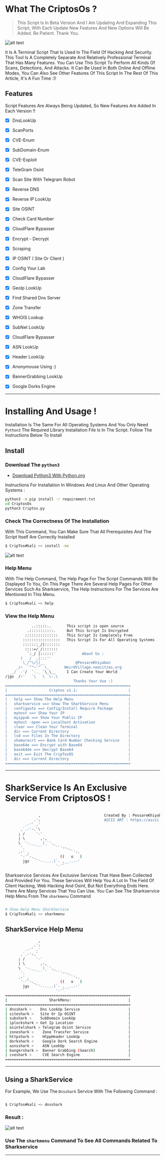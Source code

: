 # What The CriptosOs ?

> This Script Is In Beta Version And I Am Updating And Expanding This Script, With Each Update New Features And New Options Will Be Added. Be Patient. Thank You.




![alt text](https://github.com/PessareKhiyabon/CriptosOs/blob/master/banner1.png?raw=true)

It Is A Terminal Script That Is Used In The Field Of Hacking And Security. This Tool Is A Completely Separate And Relatively Professional Terminal That Has Many Features. You Can Use This Script To Perform All Kinds Of Scans, Detections, And Attacks. It Can Be Used In Both Online And Offline Modes, You Can Also See Other Features Of This Script In The Rest Of This Article, It's A Fun Time :)!



## Features
Script Features Are Always Being Updated, So New Features Are Added In Each Version !!

- [x] DnsLookUp
- [x] ScanPorts
- [x] CVE-Enum
- [x] SubDomain-Enum
- [x] CVE-Exploit
- [x] TeleGram Osint
- [x] Scan Site With Telegram Robot 
- [x] Reverse DNS
- [x] Reverse IP LookUp
- [x] Site OSINT
- [x] Check Card Number
- [x] CloudFlare Bypasser
- [x] Encrypt - Decrypt
- [x] Scraping
- [x] IP OSINT ( Site Or Client )
- [x] Config Your Lab 
- [x] CloudFlare Bypasser
- [x] GeoIp LookUp
- [x] Find Shared Dns Server
- [x] Zone Transfer
- [x] WHOIS Lookup
- [x] SubNet LookUp
- [x] CloudFlare Bypasser
- [x] ASN LookUp
- [x] Header LookUp
- [x] Anonymouse Using :)
- [x] BannerGrabbing LookUp
- [x] Google Dorks Engine





----


# Installing And Usage !

Installation Is The Same For All Operating Systems And You Only Need ```Python3``` The Required Library Installation File Is In The Script. Follow The Instructions Below To Install


## Install

### Download The ```python3```

* [ Download Python3 With Python.org](https://www.python.org/downloads/)

Instructions For Installation In Windows And Linux And Other Operating Systems :

```bash
python3 -m pip install -r requirement.txt
cd CriptosOs
python3 Criptos.py
```

### Check The Correctness Of The Installation

With This Command, You Can Make Sure That All Prerequisites And The Script Itself Are Correctly Installed

```bash
$ 𝙲𝚛𝚒𝚙𝚃𝚘𝚜#kali ~> install -me
```
![alt text](https://github.com/PessareKhiyabon/CriptosOs/blob/master/Screenshot%202022-08-17%20182109.png)



### Help Menu

With The Help Command, The Help Page For The Script Commands Will Be Displayed To You, On This Page There Are Several Help Pages For Other Services Such As Sharkservice, The Help Instructions For The Services Are Mentioned In This Menu.

```bash
$ 𝙲𝚛𝚒𝚙𝚃𝚘𝚜#kali ~> help
```

### View the Help Menu

```bash
            ..:::::..       This script is open source 
          .:::::::::::.     But This Script Is Encrypted
         :::::::::::::::    This Script Is Completely Free 
        :::::::::::::::::   This Script Is For All Operating Systems                      
        :::::::_/|:::::::     
         ::::=/_/:::::::        
          `:_/ |::::::'            About Us : 
       (   /  ,|:::''                              
        \_/^\/||__              @PessareKhiyabon 
     _/~  `""~`"` \_       WeirdVillage.neocities.org
  __/  -'/  `-._ `\_\__     I Can Create Your World  
/jgs  /-'`  `\   \  \-.\                           
                               Thanks Your Use :)                                               
=========================================================
|                   Criptos v1.1:                       |
=========================================================
|   help ==> Show The Help Menu                         |
|   sharkservice ==> Show The SharkService Menu         |
|   configauto ==> Config/Install Require Package       |
|   myhost ==> Show Your IP                             |
|   myippub ==> Show Your Public IP                     |
|   myhost -open ==> Localhost Activation               |
|   clear ==> Clean Your Terminal                       |
|   dir ==> Current Directory                           |
|   lsd ==> Files In The Directory                      |
|   shomarecrt ==> Bank Card Number Checking Service    |
|   base64e ==> Encrypt with Base64                     |
|   base64de ==> Decrypt Base64                         |
|   exit ==> Exit The CripTosOS                         |
|   dir ==> Current Directory                           |
=========================================================
```



----

# SharkService Is An Exclusive Service From CriptosOS !

```bash

               ,                             Created By : PessareKhiyabon
             .';                             ASCII ART : https://ascii.co.uk/
         .-'` .'
       ,`.-'-.`\
      ; /     '-'
      | \       ,-,
      \  '-.__   )_`'._
       '.     ```      ``'--._
      .-' ,                   `'-.
       '-'`-._           ((   o   )
        jgs   `'--....(`- ,__..--'
                       '-'`


```
Sharkservice Services Are Exclusive Services That Have Been Collected And Provided For You. These Services Will Help You A Lot In The Field Of Client Hacking, Web Hacking And Osint, But Not Everything Ends Here. There Are Many Services That You Can Use. You Can See The Sharkservice Help Menu From The ```sharkmenu``` Command

```bash

# Show Help Menu SharkService
$ 𝙲𝚛𝚒𝚙𝚃𝚘𝚜#kali ~> sharkmenu

```
## SharkService Help Menu

```bash
               ,
             .';
         .-'` .'
       ,`.-'-.`
      ; /     '-'
      | \       ,-,
      \  '-.__   )_`'._
       '.     ```      ``'--._
      .-' ,                   `'-.
       '-'`-._           ((   o   )
        jgs   `'--....(`- ,__..--'
                       '-'`
=========================================================
|                   SharkMenu:                          | 
=========================================================
| dnsshark >	Dns LookUp Service                      |
| siteshark >	Site Or Ip OSINT                        |
| subshark >	SubDomain LookUp                        |
| iplockshark > Get Ip Location                         |
| osintelshark > Telegram Osint Service                 |
| zoneshark >    Zone Transfer Service                  |
| httpshark >    HtppHeader LookUp                      |
| dorkshark >  	 Google Dork Search Engine              |
| asnsshark >    ASN LookUp                             |
| bangershark >  Banner Grabbing (Search)               |
| cveshark >  	 CVE Search Engine                      |
=========================================================

```
----

## Using a SharkService
For Example, We Use The ```Dnsshark``` Service With The Following Command :

```bash

$ 𝙲𝚛𝚒𝚙𝚃𝚘𝚜#kali ~> dnsshark

```

### Result :

![alt text](https://github.com/PessareKhiyabon/CriptosOs/raw/master/Screenshot%202022-08-17%20185111.png)

### Use The ```sharkmenu``` Command To See All Commands Related To Sharkservice

----
